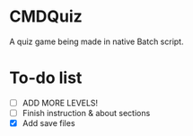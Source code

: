 # CMDQuiz
A quiz game being made in native Batch script.

# To-do list

- [ ] ADD MORE LEVELS!
- [ ] Finish instruction & about sections
- [x] Add save files
